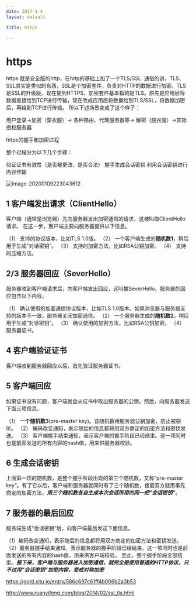 ```yaml
---
date: 2017-1-4
layout: default

title: https

---
```


# https

https 就是安全版的http，在http的基础上加了一个TLS/SSL.
通俗的讲，TLS、SSL其实是类似的东西，SSL是个加密套件，负责对HTTP的数据进行加密。TLS是SSL的升级版。现在提到HTTPS，加密套件基本指的是TLS。原先是应用层将数据直接给到TCP进行传输，现在改成应用层将数据给到TLS/SSL，将数据加密后，再给到TCP进行传输。
所以下述场景变成了这个样子：

用户登录->加密（穿衣服）-> 各种路由、代理服务器等-> 解密（脱衣服）->实际授权服务器

https的握手和加密过程

整个过程分为以下几个步骤：

验证证书有效性（是否被更改，是否合法）
握手生成会话密钥
利用会话密钥进行内容传输

![image-20200109223043612](/Users/daitechang/Documents/hexo_blog/source/_posts/pic/image-20200109223043612.png)

## 1 客户端发出请求（ClientHello）

客户端（通常是浏览器）先向服务器发出加密通信的请求，这被叫做ClientHello请求。
在这一步，客户端主要向服务器提供以下信息。

（1） 支持的协议版本，比如TLS 1.0版。
（2） 一个客户端生成的**随机数1**，稍后用于生成”对话密钥”。
（3） 支持的加密方法，比如RSA公钥加密。
（4） 支持的压缩方法。

## 2/3 服务器回应（SeverHello）

服务器收到客户端请求后，向客户端发出回应，这叫做SeverHello。服务器的回应包含以下内容。

（1） 确认使用的加密通信协议版本，比如TLS 1.0版本。如果浏览器与服务器支持的版本不一致，服务器关闭加密通信。
（2） 一个服务器生成的**随机数2**，稍后用于生成”对话密钥”。
（3） 确认使用的加密方法，比如RSA公钥加密。
（4） 服务器证书。

## 4 客户端验证证书

客户端收到服务器回应以后，首先验证服务器证书。

## 5 客户端回应

如果证书没有问题，客户端就会从证书中取出服务器的公钥。然后，向服务器发送下面三项信息。

（1） **一个随机数3**(pre-master key)。该随机数用服务器公钥加密，防止被窃听。
（2） 编码改变通知，表示随后的信息都将用双方商定的加密方法和密钥发送。
（3） 客户端握手结束通知，表示客户端的握手阶段已经结束。这一项同时也是前面发送的所有内容的hash值，用来供服务器校验。

## 6 生成会话密钥

上面第一项的随机数，是整个握手阶段出现的第三个随机数，又称”pre-master key”。有了它以后，客户端和服务器就同时有了三个随机数，接着双方就用事先商定的加密方法，***用三个随机数各自生成本次会话所用的同一把”会话密钥”***。

## 7 服务器的最后回应

服务端生成”会话密钥”后，向客户端最后发送下面信息。

（1）编码改变通知，表示随后的信息都将用双方商定的加密方法和密钥发送。
（2）服务器握手结束通知，表示服务器的握手阶段已经结束。这一项同时也是前面发送的所有内容的hash值，用来供客户端校验。
至此，整个握手阶段全部结束。***接下来，客户端与服务器进入加密通信，就完全是使用普通的HTTP协议，只不过用”会话密钥”加密内容，变成对称加密***

https://gold.xitu.io/entry/586c697c61ff4b006b2a3b53

http://www.ruanyifeng.com/blog/2014/02/ssl_tls.html



